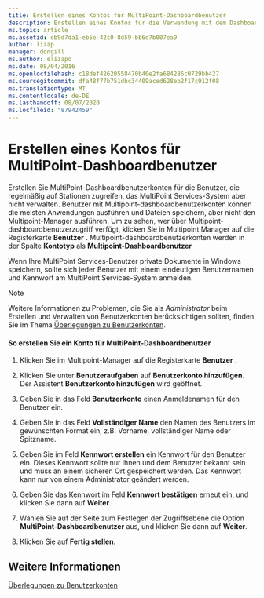 ```yaml
---
title: Erstellen eines Kontos für MultiPoint-Dashboardbenutzer
description: Erstellen eines Kontos für die Verwendung mit dem Dashboard
ms.topic: article
ms.assetid: eb9d7da1-eb5e-42c0-8d59-bb6d7b007ea9
author: lizap
manager: dongill
ms.author: elizapo
ms.date: 08/04/2016
ms.openlocfilehash: c18def42620558470b40e2fa684286c0729bb427
ms.sourcegitcommit: dfa48f77b751dbc34409aced628eb2f17c912f08
ms.translationtype: MT
ms.contentlocale: de-DE
ms.lasthandoff: 08/07/2020
ms.locfileid: "87942459"
---
```

# <a name="create-a-multipoint-dashboard-user-account"></a>Erstellen eines Kontos für MultiPoint-Dashboardbenutzer
Erstellen Sie MultiPoint-Dashboardbenutzerkonten für die Benutzer, die regelmäßig auf Stationen zugreifen, das MultiPoint Services-System aber nicht verwalten. Benutzer mit Multipoint-dashboardbenutzerkonten können die meisten Anwendungen ausführen und Dateien speichern, aber nicht den Multipoint-Manager ausführen. Um zu sehen, wer über Multipoint-dashboardbenutzerzugriff verfügt, klicken Sie in Multipoint Manager auf die Registerkarte **Benutzer** . Multipoint-dashboardbenutzerkonten werden in der Spalte **Kontotyp** als **Multipoint-Dashboardbenutzer**

Wenn Ihre MultiPoint Services-Benutzer private Dokumente in Windows speichern, sollte sich jeder Benutzer mit einem eindeutigen Benutzernamen und Kennwort am MultiPoint Services-System anmelden.

> [!NOTE]
> Weitere Informationen zu Problemen, die Sie als *Administrator* beim Erstellen und Verwalten von Benutzerkonten berücksichtigen sollten, finden Sie im Thema [Überlegungen zu Benutzerkonten](User-Account-Considerations.md).

#### <a name="to-create-a-multipoint-dashboard-user-account"></a>So erstellen Sie ein Konto für MultiPoint-Dashboardbenutzer

1.  Klicken Sie im Multipoint-Manager auf die Registerkarte **Benutzer** .

2.  Klicken Sie unter **Benutzeraufgaben** auf **Benutzerkonto hinzufügen**. Der Assistent **Benutzerkonto hinzufügen** wird geöffnet.

3.  Geben Sie in das Feld **Benutzerkonto** einen Anmeldenamen für den Benutzer ein.

4.  Geben Sie in das Feld **Vollständiger Name** den Namen des Benutzers im gewünschten Format ein, z.B. Vorname, vollständiger Name oder Spitzname.

5.  Geben Sie im Feld **Kennwort erstellen** ein Kennwort für den Benutzer ein. Dieses Kennwort sollte nur Ihnen und dem Benutzer bekannt sein und muss an einem sicheren Ort gespeichert werden. Das Kennwort kann nur von einem Administrator geändert werden.

6.  Geben Sie das Kennwort im Feld **Kennwort bestätigen** erneut ein, und klicken Sie dann auf **Weiter**.

7.  Wählen Sie auf der Seite zum Festlegen der Zugriffsebene die Option **MultiPoint-Dashboardbenutzer** aus, und klicken Sie dann auf **Weiter**.

8.  Klicken Sie auf **Fertig stellen**.

## <a name="see-also"></a>Weitere Informationen
[Überlegungen zu Benutzerkonten](User-Account-Considerations.md)